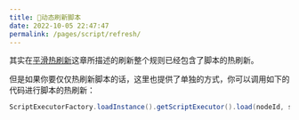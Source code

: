 ```yaml
---
title: 🍘动态刷新脚本
date: 2022-10-05 22:47:47
permalink: /pages/script/refresh/
---
```


其实在[平滑热刷新](/pages/204d71/)这章所描述的刷新整个规则已经包含了脚本的热刷新。

但是如果你要仅仅热刷新脚本的话，这里也提供了单独的方式，你可以调用如下的代码进行脚本的热刷新：

```java
ScriptExecutorFactory.loadInstance().getScriptExecutor().load(nodeId, script);
```
